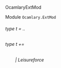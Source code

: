 OcamlaryExtMod

 Module  `` Ocamlary.ExtMod `` 
<a id="type-t"></a>
###### type t = ..



<a id="extension-decl-Leisureforce"></a>
###### type t += 

<a id="extension-Leisureforce"></a>
###### &nbsp; &nbsp; &nbsp; &nbsp; | Leisureforce

 




